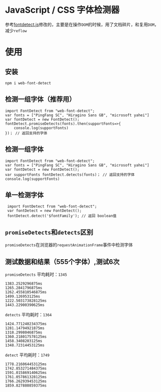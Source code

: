 # JavaScript / CSS 字体检测器

参考[fontdetect.js](https://github.com/f2ex/fontdetect.js)修改的，主要是在操作`DOM`的时候，用了文档碎片，和复用`DOM`，减少`reflow`

# 使用

## 安装

```
npm i web-font-detect
```


## 检测一组字体（推荐用）

```
import FontDetect from "web-font-detect";
var fonts = ["PingFang SC", "Hiragino Sans GB", "microsoft yahei"]
var fontDetect = new FontDetect();
fontDetect.promiseDetects(fonts).then(supportFonts=>{
    console.log(supportFonts)
})； // 返回支持的字体
```


## 检测一组字体

```
import FontDetect from "web-font-detect";
var fonts = ["PingFang SC", "Hiragino Sans GB", "microsoft yahei"]
var fontDetect = new FontDetect();
var supportFonts fontDetect.detects(fonts)； // 返回支持的字体
console.log(supportFonts)
```


## 单一检测字体

```
 import FontDetect from "web-font-detect";
 var fontDetect = new FontDetect();
 fontDetect.detect('$fontFamily'); // 返回 boolean值
```

## `promiseDetects`和`detects`区别

`promiseDetects`在浏览器的`requestAnimationFrame`事件中检测字体

## 测试数据和结果（555个字体）,测试6次

`promiseDetects` 平均耗时：`1345`

```
1383.2529296875ms
1265.2841796875ms
1262.455810546875ms
1499.126953125ms
1222.503173828125ms
1443.22900390625ms
```

`detects` 平均耗时：`1364`

```
1424.771240234375ms
1281.14794921875ms
1318.2998046875ms
1360.218017578125ms
1458.3408203125ms
1348.72314453125ms
```


`detect` 平均耗时：`1749`

```
1778.216064453125ms
1742.853271484375ms
1591.015869140625ms
1761.057861328125ms
1766.262939453125ms
1859.827880859375ms
```